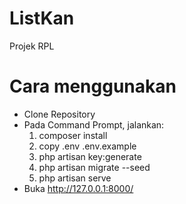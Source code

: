 # ListKan
Projek RPL
# Cara menggunakan
- Clone Repository
- Pada Command Prompt, jalankan:
    1. composer install
    2. copy .env .env.example
    3. php artisan key:generate
    4. php artisan migrate --seed
    5. php artisan serve
- Buka http://127.0.0.1:8000/

